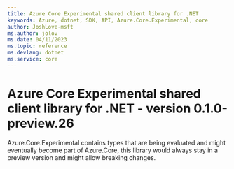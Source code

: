 ```yaml
---
title: Azure Core Experimental shared client library for .NET
keywords: Azure, dotnet, SDK, API, Azure.Core.Experimental, core
author: JoshLove-msft
ms.author: jolov
ms.date: 04/11/2023
ms.topic: reference
ms.devlang: dotnet
ms.service: core
---
```

# Azure Core Experimental shared client library for .NET - version 0.1.0-preview.26 


Azure.Core.Experimental contains types that are being evaluated and might eventually become part of Azure.Core, this library would always stay in a preview version and might allow breaking changes.

